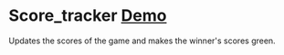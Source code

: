 # Score_tracker <a href="https://alexandranavruzova.github.io/Score_tracker/">Demo</a>

Updates the scores of the game and makes the winner's scores green.
